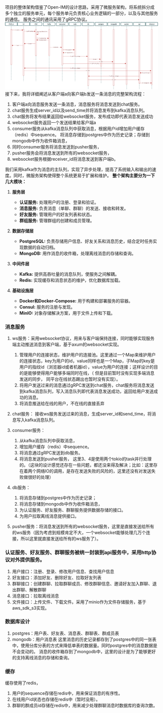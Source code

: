 项目的整体架构借鉴了Open-IM的设计思路，采用了微服务架构，将系统拆分成多个独立的服务单元，每个服务单元负责核心业务逻辑的一部分，以及与其他服务的通信。
服务之间的通讯采用了gRPC协议。
![Core Flow](./images/seq-chart.png)
接下来，我将详细阐述从客户端a向客户端b发送一条消息的完整架构流程：

1. 客户端a向消息服务发送一条消息，消息服务将消息发送到chat服务。
2. chat服务生成server_id以及send_time并将消息发布到kafka消息队列。
3. chat服务将发布结果返回给websocket服务，发布成功即代表消息发送成功
4. websocket服务返回一个发送结果给客户端a
5. consumer服务从kafka消息队列中获取消息，根据用户id增加用户缓存（redis）中sequence。
   将消息存储到postgres中作为历史记录；存储到mongodb中作为收件箱消息，
6. 同时consumer服务将消息发送到pusher服务，
7. pusher服务会将消息发送到所有的websocket服务，
8. websocket服务根据receiver_id将消息发送到客户端b。

我们采用kafka作为消息的主队列，实现了异步处理，提高了系统输入和输出的速度。同时，微服务架构使得整个系统更易于扩展和维护。
**整个架构主要分为一下几大模块：**

1. **服务层**
    - **认证服务:** 处理用户的注册、登录和验证。
    - **消息服务:** 负责消息（单聊、群聊）的发送、接收和转发。
    - **好友服务:** 管理用户的好友列表和状态。
    - **群组服务:** 管理群组的创建和成员管理。

2. **数据存储层**
    - **PostgreSQL:** 负责存储用户信息、好友关系和消息历史，结合定时任务实现数据的自动归档。
    - **MongoDB:** 用作消息的收件箱，处理离线消息的存储和查询。

3. **中间件层**
    - **Kafka:** 提供高吞吐量的消息队列，使服务之间解耦。
    - **Redis:** 实现缓存和消息状态的维护，优化数据库加载。

4. **基础设施层**
    - **Docker和Docker-Compose:** 用于构建和部署服务的容器。
    - **Consul:** 服务的注册与发现。
    - **MinIO:** 对象存储解决方案，用于文件上传和下载。



### 消息服务
1. ws服务：采用websocket协议，用来与客户端保持连接，同时能够实现服务端主动推送消息到客户端，基于axum的websocket实现。

   1. 管理用户的连接状态，维护用户的连接池。这里通过一个Map来维护用户的连接状态，key为用户的id，value同样也是一个Map，子Map的key是用户的指纹id（浏览器id或者机器id），value为用户的连接；这样设计的目的是能够使得用户能够多端同时在线，（ 但是目前暂时没有实现多端消息发送的同步， 同平台在线状态踢出也暂时没有实现）。
   2. 将用户发送过来的消息通过gRPC发送到chat服务，chat服务将消息发送到kafka消息队列，写入消息队列即代表消息发送成功，返回给用户发送成功的消息。
   3. 将消息推送给在线的用户，不在线的直接丢弃
2. chat服务： 接收ws服务发送过来的消息，生成server_id和send_time，将消息写入kafka消息队列。
3. consumer服务：
   1. 从kafka消息队列中获取消息，
   2. 增加用户缓存（redis）中sequence。
   3. 将消息通过gRPC发送到db服务。
   4. 将消息发送到pusher服务，
   这里3、4是使用两个tokio的task并行处理的。（这块的设计感觉还存在一些问题，都还没来得及解决；比如：这里存在着两个网络IO的调用，是存在发送失败的风险的，这里还没有对发送失败做很好的处理）
4. db服务：
   1. 将消息存储到postgres中作为历史记录；
   2. 将消息存储到mongodb中作为收件箱消息，
   3. 为认证服务、好友服务、群聊服务提供数据存储的接口。
   4. 为用户拉取离线消息提供接口。
5. pusher服务：将消息发送到所有的websocket服务，这里是直接发送给所有的ws服务（因为考虑到规模肯定不大，一个websocket能够处理几万个连接，所以这里就直接发送给所有的ws服务了）。

### 认证服务、好友服务、群聊服务被统一封装到api服务中，采用http协议对外提供服务。
1. 用户接口：注册、登录、修改用户信息、查找用户信息
2. 好友接口：添加好友、删除好友、拉取好友列表
3. 群聊接口：创建群聊、拉取群聊成员、修改群聊信息、邀请好友加入群聊、退出群聊、解散群聊
4. 消息接口：拉取离线消息
5. 文件接口：上传文件、下载文件。采用了minio作为文件存储服务，基于aws_sdk_s3实现。

### 数据库设计
1. postgres：用户表、好友表、消息表、群聊表、群成员表
2. mongodb：用户消息表
这里消息的历史记录都存到了postgres中的同一张表中，使用分库分表的方式来降低单表的数据量。同时postgres中的消息数据是不会变动的。
消息的收件箱存到了mongodb中，这里的设计是为了能够更好的支持离线消息的存储和查询。

### 缓存
缓存使用了redis，
1. 用户的sequence存储在redis中，用来保证消息的有序性。
2. 在线用户id状态也存储在redis中（暂时没用）。
3. 群聊的群成员id存储在redis中，用来减少处理群聊消息时数据库的查询次数。
